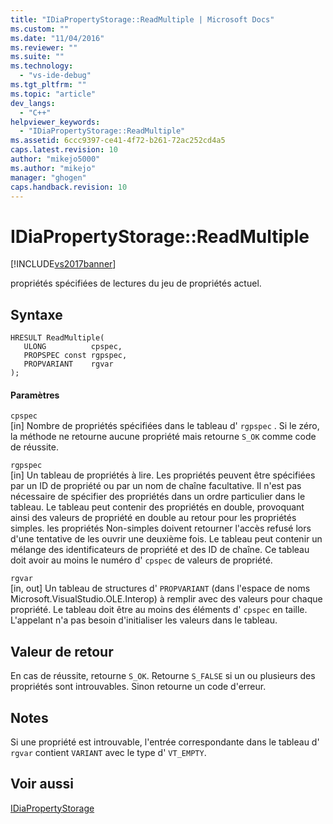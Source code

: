```yaml
---
title: "IDiaPropertyStorage::ReadMultiple | Microsoft Docs"
ms.custom: ""
ms.date: "11/04/2016"
ms.reviewer: ""
ms.suite: ""
ms.technology: 
  - "vs-ide-debug"
ms.tgt_pltfrm: ""
ms.topic: "article"
dev_langs: 
  - "C++"
helpviewer_keywords: 
  - "IDiaPropertyStorage::ReadMultiple"
ms.assetid: 6ccc9397-ce41-4f72-b261-72ac252cd4a5
caps.latest.revision: 10
author: "mikejo5000"
ms.author: "mikejo"
manager: "ghogen"
caps.handback.revision: 10
---
```

# IDiaPropertyStorage::ReadMultiple
[!INCLUDE[vs2017banner](../../code-quality/includes/vs2017banner.md)]

propriétés spécifiées de lectures du jeu de propriétés actuel.  
  
## Syntaxe  
  
```cpp#  
HRESULT ReadMultiple(   
   ULONG          cpspec,  
   PROPSPEC const rgpspec,  
   PROPVARIANT    rgvar  
);  
```  
  
#### Paramètres  
 `cpspec`  
 \[in\]  Nombre de propriétés spécifiées dans le tableau d' `rgpspec` .  Si le zéro, la méthode ne retourne aucune propriété mais retourne `S_OK` comme code de réussite.  
  
 `rgpspec`  
 \[in\]  Un tableau de propriétés à lire.  Les propriétés peuvent être spécifiées par un ID de propriété ou par un nom de chaîne facultative.  Il n'est pas nécessaire de spécifier des propriétés dans un ordre particulier dans le tableau.  Le tableau peut contenir des propriétés en double, provoquant ainsi des valeurs de propriété en double au retour pour les propriétés simples.  les propriétés Non\-simples doivent retourner l'accès refusé lors d'une tentative de les ouvrir une deuxième fois.  Le tableau peut contenir un mélange des identificateurs de propriété et des ID de chaîne.  Ce tableau doit avoir au moins le numéro d' `cpspec` de valeurs de propriété.  
  
 `rgvar`  
 \[in, out\]  Un tableau de structures d' `PROPVARIANT` \(dans l'espace de noms Microsoft.VisualStudio.OLE.Interop\) à remplir avec des valeurs pour chaque propriété.  Le tableau doit être au moins des éléments d' `cpspec` en taille.  L'appelant n'a pas besoin d'initialiser les valeurs dans le tableau.  
  
## Valeur de retour  
 En cas de réussite, retourne `S_OK`.  Retourne `S_FALSE` si un ou plusieurs des propriétés sont introuvables.  Sinon retourne un code d'erreur.  
  
## Notes  
 Si une propriété est introuvable, l'entrée correspondante dans le tableau d' `rgvar` contient `VARIANT` avec le type d' `VT_EMPTY`.  
  
## Voir aussi  
 [IDiaPropertyStorage](../../debugger/debug-interface-access/idiapropertystorage.md)